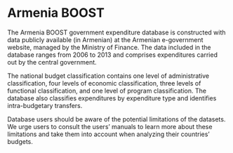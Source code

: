 # Armenia BOOST

The Armenia BOOST government expenditure database is constructed with
data publicly available (in Armenian) at the Armenian e-government
website, managed by the Ministry of Finance. The data included in the
database ranges from 2006 to 2013 and comprises expenditures carried
out by the central government.

The national budget classification contains one level of
administrative classification, four levels of economic classification,
three levels of functional classification, and one level of program
classification. The database also classifies expenditures by
expenditure type and identifies intra-budgetary transfers.

Database users should be aware of the potential limitations of the
datasets. We urge users to consult the users’ manuals to learn more
about these limitations and take them into account when analyzing
their countries’ budgets.
